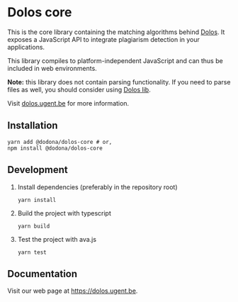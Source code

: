 # Dolos core

This is the core library containing the matching algorithms behind [Dolos](https://dolos.ugent.be).
It exposes a JavaScript API to integrate plagiarism detection in your applications.

This library compiles to platform-independent JavaScript and can thus be included in web environments.

**Note:** this library does not contain parsing functionality.
If you need to parse files as well, you should consider using [Dolos lib](https://www.npmjs.com/package/@dodona/dolos-core).

Visit [dolos.ugent.be](https://dolos.ugent.be) for more information.

## Installation

```
yarn add @dodona/dolos-core # or,
npm install @dodona/dolos-core
```

## Development

1. Install dependencies (preferably in the repository root)
    ```
    yarn install
    ```
2. Build the project with typescript
    ```
    yarn build
    ```
3. Test the project with ava.js
    ```
    yarn test
    ```

## Documentation

Visit our web page at <https://dolos.ugent.be>.
